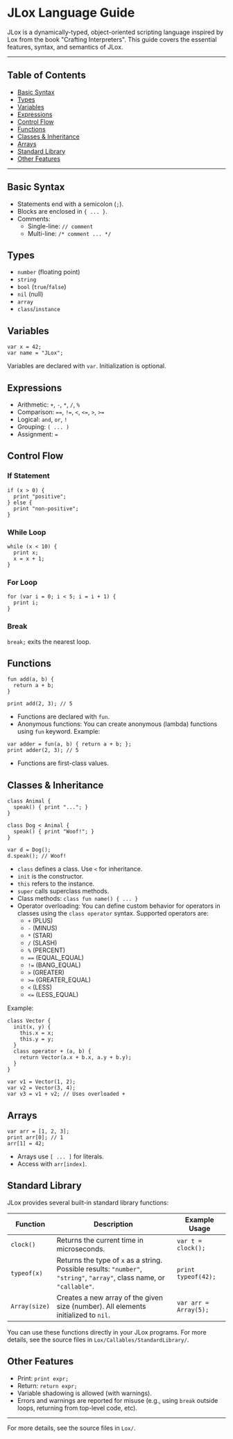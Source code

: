 ﻿# JLox Language Guide

JLox is a dynamically-typed, object-oriented scripting language inspired by Lox from the book "Crafting Interpreters". This guide covers the essential features, syntax, and semantics of JLox.

---

## Table of Contents
- [Basic Syntax](#basic-syntax)
- [Types](#types)
- [Variables](#variables)
- [Expressions](#expressions)
- [Control Flow](#control-flow)
- [Functions](#functions)
- [Classes & Inheritance](#classes--inheritance)
- [Arrays](#arrays)
- [Standard Library](#standard-library)
- [Other Features](#other-features)

---

## Basic Syntax
- Statements end with a semicolon (`;`).
- Blocks are enclosed in `{ ... }`.
- Comments:
  - Single-line: `// comment`
  - Multi-line: `/* comment ... */`

## Types
- `number` (floating point)
- `string`
- `bool` (`true`/`false`)
- `nil` (null)
- `array`
- `class`/`instance`

## Variables
```lox
var x = 42;
var name = "JLox";
```
Variables are declared with `var`. Initialization is optional.

## Expressions
- Arithmetic: `+`, `-`, `*`, `/`, `%`
- Comparison: `==`, `!=`, `<`, `<=`, `>`, `>=`
- Logical: `and`, `or`, `!`
- Grouping: `( ... )`
- Assignment: `=`

## Control Flow
### If Statement
```lox
if (x > 0) {
  print "positive";
} else {
  print "non-positive";
}
```

### While Loop
```lox
while (x < 10) {
  print x;
  x = x + 1;
}
```

### For Loop
```lox
for (var i = 0; i < 5; i = i + 1) {
  print i;
}
```

### Break
`break;` exits the nearest loop.

## Functions
```lox
fun add(a, b) {
  return a + b;
}

print add(2, 3); // 5
```
- Functions are declared with `fun`.
- Anonymous functions: You can create anonymous (lambda) functions using `fun` keyword. Example:

```lox
var adder = fun(a, b) { return a + b; };
print adder(2, 3); // 5
```
- Functions are first-class values.

## Classes & Inheritance
```lox
class Animal {
  speak() { print "..."; }
}

class Dog < Animal {
  speak() { print "Woof!"; }
}

var d = Dog();
d.speak(); // Woof!
```
- `class` defines a class. Use `<` for inheritance.
- `init` is the constructor.
- `this` refers to the instance.
- `super` calls superclass methods.
- Class methods: `class fun name() { ... }`
- Operator overloading: You can define custom behavior for operators in classes using the `class operator` syntax. Supported operators are:
  - `+` (PLUS)
  - `-` (MINUS)
  - `*` (STAR)
  - `/` (SLASH)
  - `%` (PERCENT)
  - `==` (EQUAL_EQUAL)
  - `!=` (BANG_EQUAL)
  - `>` (GREATER)
  - `>=` (GREATER_EQUAL)
  - `<` (LESS)
  - `<=` (LESS_EQUAL)

Example:
```lox
class Vector {
  init(x, y) {
    this.x = x;
    this.y = y;
  }
  class operator + (a, b) {
    return Vector(a.x + b.x, a.y + b.y);
  }
}

var v1 = Vector(1, 2);
var v2 = Vector(3, 4);
var v3 = v1 + v2; // Uses overloaded +
```

## Arrays
```lox
var arr = [1, 2, 3];
print arr[0]; // 1
arr[1] = 42;
```
- Arrays use `[ ... ]` for literals.
- Access with `arr[index]`.

## Standard Library
JLox provides several built-in standard library functions:

| Function     | Description                                                                                                      | Example Usage        |
|--------------|------------------------------------------------------------------------------------------------------------------|----------------------|
| `clock()`    | Returns the current time in microseconds.                                                   | `var t = clock();`   |
| `typeof(x)`  | Returns the type of `x` as a string. Possible results: `"number"`, `"string"`, `"array"`, class name, or `"callable"`. | `print typeof(42);`  |
| `Array(size)`| Creates a new array of the given size (number). All elements initialized to `nil`.                               | `var arr = Array(5);`|

You can use these functions directly in your JLox programs. For more details, see the source files in `Lox/Callables/StandardLibrary/`.

## Other Features
- Print: `print expr;`
- Return: `return expr;`
- Variable shadowing is allowed (with warnings).
- Errors and warnings are reported for misuse (e.g., using `break` outside loops, returning from top-level code, etc).

---

For more details, see the source files in `Lox/`.
